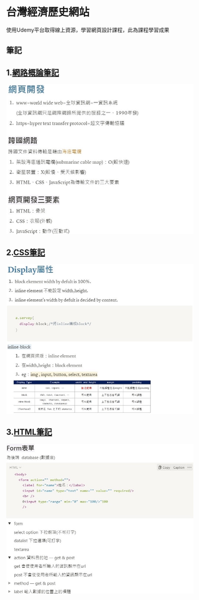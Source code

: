 # 台灣經濟歷史網站
 使用Udemy平台取得線上資源，學習網頁設計課程，此為課程學習成果

## 筆記
 
## 1.[網路概論筆記](https://volcano-failing-dac.notion.site/a13ff36e72b140cf93432aa8ca584a8d?pvs=4"網路概論筆記")
![網路概論筆記](網路基礎概論.jpg)

## 2.[CSS筆記](https://volcano-failing-dac.notion.site/css-dca1a587c5c94658b01b049a22a0de52?pvs=4"CSS筆記")
![CSS筆記](CSS.jpg)

## 3.[HTML筆記](https://volcano-failing-dac.notion.site/HTML-ec39c15b833a4d66aa3fda455b10f306?pvs=4"HTML筆記")
![HTML筆記](HTML.jpg)

